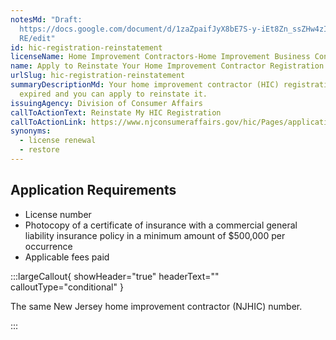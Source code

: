 ```yaml
---
notesMd: "Draft:
  https://docs.google.com/document/d/1zaZpaifJyX8bE7S-y-iEt8Zn_ssZHw4zIi_4QgjU5\
  RE/edit"
id: hic-registration-reinstatement
licenseName: Home Improvement Contractors-Home Improvement Business Contr
name: Apply to Reinstate Your Home Improvement Contractor Registration
urlSlug: hic-registration-reinstatement
summaryDescriptionMd: Your home improvement contractor (HIC) registration has
  expired and you can apply to reinstate it.
issuingAgency: Division of Consumer Affairs
callToActionText: Reinstate My HIC Registration
callToActionLink: https://www.njconsumeraffairs.gov/hic/Pages/applications.aspx
synonyms:
  - license renewal
  - restore
---
```


## Application Requirements

- License number
- Photocopy of a certificate of insurance with a commercial general liability insurance policy in a minimum amount of $500,000 per occurrence
- Applicable fees paid

:::largeCallout{ showHeader="true" headerText="" calloutType="conditional" }

The same New Jersey home improvement contractor (NJHIC) number.

:::
